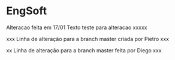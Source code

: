 # EngSoft
Alteracao feita em 17/01
Texto teste para alteracao xxxxx

xxx Linha de alteração para a branch master criada por Pietro xxx

xx Linha de alteração para a branch master feita por Diego xxx 

